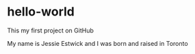 # hello-world

This my first project on GitHub

My name is Jessie Estwick and I was born and raised in Toronto
